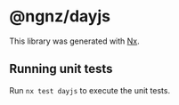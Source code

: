 # @ngnz/dayjs

This library was generated with [Nx](https://nx.dev).

## Running unit tests

Run `nx test dayjs` to execute the unit tests.
